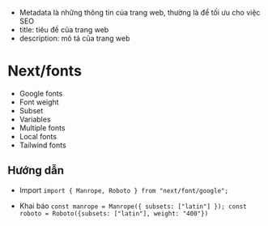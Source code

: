 - Metadata là những thông tin của trang web, thường là để tối ưu cho việc SEO
- title: tiêu đề của trang web
- description: mô tả của trang web

# Next/fonts

- Google fonts
- Font weight
- Subset
- Variables
- Multiple fonts
- Local fonts
- Tailwind fonts

## Hướng dẫn

- Import
`import { Manrope, Roboto } from "next/font/google";`

- Khai báo
`const manrope = Manrope({ subsets: ["latin"] });
const roboto = Roboto({subsets: ["latin"], weight: "400"})`